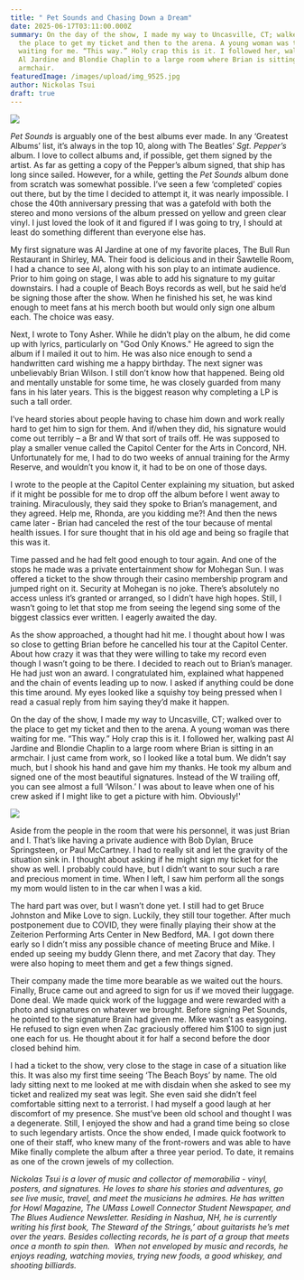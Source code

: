 ```yaml
---
title: " Pet Sounds and Chasing Down a Dream"
date: 2025-06-17T03:11:00.000Z
summary: On the day of the show, I made my way to Uncasville, CT; walked over to
  the place to get my ticket and then to the arena. A young woman was there
  waiting for me. “This way.” Holy crap this is it. I followed her, walking past
  Al Jardine and Blondie Chaplin to a large room where Brian is sitting in an
  armchair.
featuredImage: /images/upload/img_9525.jpg
author: Nickolas Tsui
draft: true
---
```

![](/images/upload/img_9525.jpg)

*Pet Sounds* is arguably one of the best albums ever made. In any ‘Greatest Albums’ list, it’s always in the top 10, along with The Beatles’ *Sgt. Pepper’s* album. I love to collect albums and, if possible, get them signed by the artist. As far as getting a copy of the Pepper’s album signed, that ship has long since sailed. However, for a while, getting the *Pet Sounds* album done from scratch was somewhat possible. I’ve seen a few ‘completed’ copies out there, but by the time I decided to attempt it, it was nearly impossible. I chose the 40th anniversary pressing that was a gatefold with both the stereo and mono versions of the album pressed on yellow and green clear vinyl. I just loved the look of it and figured if I was going to try, I should at least do something different than everyone else has.

My first signature was Al Jardine at one of my favorite places, The Bull Run Restaurant in Shirley, MA. Their food is delicious and in their Sawtelle Room, I had a chance to see Al, along with his son play to an intimate audience. Prior to him going on stage, I was able to add his signature to my guitar downstairs. I had a couple of Beach Boys records as well, but he said he’d be signing those after the show. When he finished his set, he was kind enough to meet fans at his merch booth but would only sign one album each. The choice was easy.

Next, I wrote to Tony Asher. While he didn’t play on the album, he did come up with lyrics, particularly on "God Only Knows." He agreed to sign the album if I mailed it out to him. He was also nice enough to send a handwritten card wishing me a happy birthday. The next signer was unbelievably Brian Wilson. I still don’t know how that happened. Being old and mentally unstable for some time, he was closely guarded from many fans in his later years. This is the biggest reason why completing a LP is such a tall order.

I’ve heard stories about people having to chase him down and work really hard to get him to sign for them. And if/when they did, his signature would come out terribly – a Br and W that sort of trails off. He was supposed to play a smaller venue called the Capitol Center for the Arts in Concord, NH. Unfortunately for me, I had to do two weeks of annual training for the Army Reserve, and wouldn’t you know it, it had to be on one of those days.

I wrote to the people at the Capitol Center explaining my situation, but asked if it might be possible for me to drop off the album before I went away to training. Miraculously, they said they spoke to Brian’s management, and they agreed. Help me, Rhonda, are you kidding me?! And then the news came later - Brian had canceled the rest of the tour because of mental health issues. I for sure thought that in his old age and being so fragile that this was it.

Time passed and he had felt good enough to tour again. And one of the stops he made was a private entertainment show for Mohegan Sun. I was offered a ticket to the show through their casino membership program and jumped right on it. Security at Mohegan is no joke. There’s absolutely no access unless it’s granted or arranged, so I didn’t have high hopes. Still, I wasn’t going to let that stop me from seeing the legend sing some of the biggest classics ever written. I eagerly awaited the day.

As the show approached, a thought had hit me. I thought about how I was so close to getting Brian before he cancelled his tour at the Capitol Center. About how crazy it was that they were willing to take my record even though I wasn’t going to be there. I decided to reach out to Brian’s manager. He had just won an award. I congratulated him, explained what happened and the chain of events leading up to now. I asked if anything could be done this time around. My eyes looked like a squishy toy being pressed when I read a casual reply from him saying they’d make it happen.

On the day of the show, I made my way to Uncasville, CT; walked over to the place to get my ticket and then to the arena. A young woman was there waiting for me. “This way.” Holy crap this is it. I followed her, walking past Al Jardine and Blondie Chaplin to a large room where Brian is sitting in an armchair. I just came from work, so I looked like a total bum. We didn’t say much, but I shook his hand and gave him my thanks. He took my album and signed one of the most beautiful signatures. Instead of the W trailing off, you can see almost a full ‘Wilson.’ I was about to leave when one of his crew asked if I might like to get a picture with him. Obviously!'

![](/images/upload/034e98cdce41ae12aeea405d73dce75e.jpeg)

Aside from the people in the room that were his personnel, it was just Brian and I. That’s like having a private audience with Bob Dylan, Bruce Springsteen, or Paul McCartney. I had to really sit and let the gravity of the situation sink in. I thought about asking if he might sign my ticket for the show as well. I probably could have, but I didn’t want to sour such a rare and precious moment in time. When I left, I saw him perform all the songs my mom would listen to in the car when I was a kid.

The hard part was over, but I wasn’t done yet. I still had to get Bruce Johnston and Mike Love to sign. Luckily, they still tour together. After much postponement due to COVID, they were finally playing their show at the Zeiterion Performing Arts Center in New Bedford, MA. I got down there early so I didn’t miss any possible chance of meeting Bruce and Mike. I ended up seeing my buddy Glenn there, and met Zacory that day. They were also hoping to meet them and get a few things signed.

Their company made the time more bearable as we waited out the hours. Finally, Bruce came out and agreed to sign for us if we moved their luggage. Done deal. We made quick work of the luggage and were rewarded with a photo and signatures on whatever we brought. Before signing Pet Sounds, he pointed to the signature Brain had given me. Mike wasn’t as easygoing. He refused to sign even when Zac graciously offered him $100 to sign just one each for us. He thought about it for half a second before the door closed behind him.

I had a ticket to the show, very close to the stage in case of a situation like this. It was also my first time seeing ‘The Beach Boys’ by name. The old lady sitting next to me looked at me with disdain when she asked to see my ticket and realized my seat was legit. She even said she didn’t feel comfortable sitting next to a terrorist. I had myself a good laugh at her discomfort of my presence. She must’ve been old school and thought I was a degenerate. Still, I enjoyed the show and had a grand time being so close to such legendary artists. Once the show ended, I made quick footwork to one of their staff, who knew many of the front-rowers and was able to have Mike finally complete the album after a three year period. To date, it remains as one of the crown jewels of my collection.



*Nickolas Tsui is a lover of music and collector of memorabilia - vinyl, posters, and signatures. He loves to share his stories and adventures, go see live music, travel, and meet the musicians he admires. He has written for Howl Magazine, The UMass Lowell Connector Student Newspaper, and The Blues Audience Newsletter. Residing in Nashua, NH, he is currently writing his first book, The Steward of the Strings,’ about guitarists he’s met over the years. Besides collecting records, he is part of a group that meets once a month to spin then.  When not enveloped by music and records, he enjoys reading, watching movies, trying new foods, a good whiskey, and shooting billiards.*
